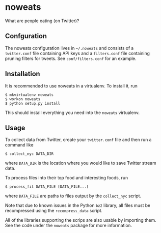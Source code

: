 noweats
=======

What are people eating (on Twitter)?

Confguration
------------
The noweats configuration lives in `~/.noweats` and consists of a
`twitter.conf` file containing API keys and a `filters.conf` file containing
pruning filters for tweets. See `conf/filters.conf` for an example.

Installation
------------
It is recommended to use noweats in a virtualenv. To install it, run

    $ mkvirtualenv noweats
    $ workon noweats
    $ python setup.py install

This should install everything you need into the `noweats` virtualenv.

Usage
-----
To collect data from Twitter, create your `twitter.conf` file and then run a
command like

    $ collect_nyc DATA_DIR

where `DATA_DIR` is the location where you would like to save Twitter stream
data.

To process files into their top food and interesting foods, run

    $ process_fil DATA_FILE [DATA_FILE...]

where `DATA_FILE` are paths to files output by the `collect_nyc` script.

Note that due to known issues in the Python `bz2` library, all files must be
recompressed using the `recompress_data` script.

All of the libraries supporting the scrips are also usable by importing them.
See the code under the `noweats` package for more information.
